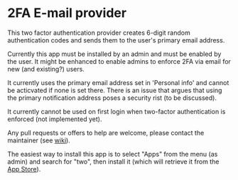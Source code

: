 # 2FA E-mail provider

This two factor authentication provider creates 6-digit random authentication codes and sends them to the user's primary email address.

Currently this app must be installed by an admin and must be enabled by the user. It might be enhanced to enable admins to enforce 2FA via email for new (and existing?) users.

It currently uses the primary email address set in 'Personal info' and cannot be acticvated if none is set there. There is an issue that argues that using the primary notification address poses a security rist (to be discussed).

It currently cannot be used on first login when two-factor authentication is enforced (not implemented yet).

Any pull requests or offers to help are welcome, please contact the maintainer (see [wiki](https://github.com/nursoda/twofactor_email/wiki/developer)).

The easiest way to install this app is to select "Apps" from the menu (as admin) and search for "two", then install it (which will retrieve it from the [App Store](https://apps.nextcloud.com/apps/twofactor_email)).
